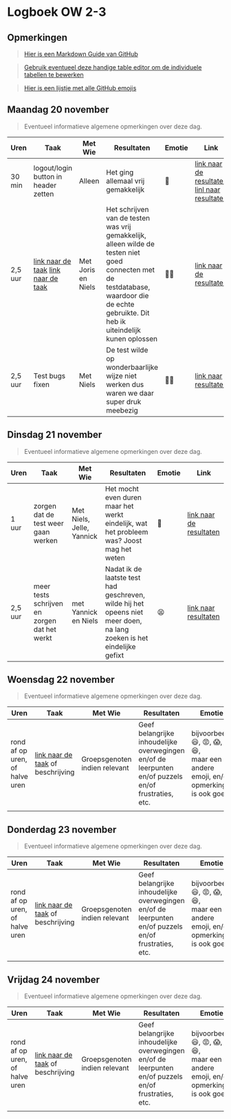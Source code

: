 # Logboek OW 2-3

## Opmerkingen

> [Hier is een Markdown Guide van GitHub](https://guides.github.com/features/mastering-markdown/)

> [Gebruik eventueel deze handige table editor om de individuele tabellen te bewerken](https://www.tablesgenerator.com/markdown_tables)

> [Hier is een lijstje met alle GitHub emojis](https://github.com/ikatyang/emoji-cheat-sheet/blob/master/README.md)

## Maandag 20 november

> Eventueel informatieve algemene opmerkingen over deze dag.

| Uren | Taak  | Met Wie | Resultaten | Emotie | Link |
|---|---|---|---|---|---|
| 30 min  | logout/login button in header zetten | Alleen | Het ging allemaal vrij gemakkelijk | :slightly_smiling_face: | [link naar de resultaten](https://github.com/HANICA-DWA/project-sep23-klipspringer/commit/aff38e60cb585576549026c90e4def85d9cfb6ac) [linl naar resultaten](https://github.com/HANICA-DWA/project-sep23-klipspringer/commit/28af2c370e7f04da973eb27255758511f6a142a7) |
| 2,5 uur | [link naar de taak](https://github.com/HANICA-DWA/project-sep23-klipspringer/issues/87) [link naar de taak](https://github.com/HANICA-DWA/project-sep23-klipspringer/issues/92)| Met Joris en Niels | Het schrijven van de testen was vrij gemakkelijk, alleen wilde de testen niet goed connecten met de testdatabase, waardoor die de echte gebruikte. Dit heb ik uiteindelijk kunen oplossen | :face_exhaling: | [link naar de resultaten]() |
| 2,5 uur | Test bugs fixen | Met Niels | De test wilde op wonderbaarlijke wijze niet werken dus waren we daar super druk meebezig | :face_with_spiral_eyes: | [link naar resultaten](https://github.com/HANICA-DWA/project-sep23-klipspringer/pull/99/commits/01b1a83f9a7fb6263e0af690221dd89e69792a1a) |


## Dinsdag 21 november

> Eventueel informatieve algemene opmerkingen over deze dag.

| Uren | Taak  | Met Wie | Resultaten | Emotie | Link |
|---|---|---|---|---|---|
| 1 uur | zorgen dat de test weer gaan werken | Met Niels, Jelle, Yannick | Het mocht even duren maar het werkt eindelijk, wat het probleem was? Joost mag het weten | :exploding_head: | [link naar de resultaten](https://github.com/HANICA-DWA/project-sep23-klipspringer/pull/99/commits/6943ea4a72f36d85dc020788cb2e413062ffd3a6) |
| 2,5 uur | meer tests schrijven en zorgen dat het werkt | met Yannick en Niels | Nadat ik de laatste test had geschreven, wilde hij het opeens niet meer doen, na lang zoeken is het eindelijke gefixt | :tired_face: | [link naar resultaten](https://github.com/HANICA-DWA/project-sep23-klipspringer/commit/d64f03ec435a6eed8b1d6127d354f344ba6c7d15#diff-6ab519b2dace291d62a2917978221d2e2ec9c70dba04b6ca94cb107bedaea544) |

## Woensdag 22 november

> Eventueel informatieve algemene opmerkingen over deze dag.

| Uren | Taak  | Met Wie | Resultaten | Emotie | Link |
|---|---|---|---|---|---|
| rond af op uren, of halve uren | [link naar de taak](https://github.com/link-naar-de-taak) of beschrijving | Groepsgenoten indien relevant | Geef belangrijke inhoudelijke overwegingen en/of de leerpunten en/of puzzels en/of frustraties, etc.  |bijvoorbeeld <br />:smiley:, :rage:, :scream:, of :satisfied:, <br />maar een andere emoji, en/of opmerking is ook goed | [link naar de resultaten](https://github.com/link-naar-de-commit) |
| | | | | | |

## Donderdag 23 november

> Eventueel informatieve algemene opmerkingen over deze dag.

| Uren | Taak  | Met Wie | Resultaten | Emotie | Link |
|---|---|---|---|---|---|
| rond af op uren, of halve uren | [link naar de taak](https://github.com/link-naar-de-taak) of beschrijving | Groepsgenoten indien relevant | Geef belangrijke inhoudelijke overwegingen en/of de leerpunten en/of puzzels en/of frustraties, etc.  |bijvoorbeeld <br />:smiley:, :rage:, :scream:, of :satisfied:, <br />maar een andere emoji, en/of opmerking is ook goed | [link naar de resultaten](https://github.com/link-naar-de-commit) |
| | | | | | |



## Vrijdag 24 november

> Eventueel informatieve algemene opmerkingen over deze dag.

| Uren | Taak  | Met Wie | Resultaten | Emotie | Link |
|---|---|---|---|---|---|
| rond af op uren, of halve uren | [link naar de taak](https://github.com/link-naar-de-taak) of beschrijving | Groepsgenoten indien relevant | Geef belangrijke inhoudelijke overwegingen en/of de leerpunten en/of puzzels en/of frustraties, etc.  |bijvoorbeeld <br />:smiley:, :rage:, :scream:, of :satisfied:, <br />maar een andere emoji, en/of opmerking is ook goed | [link naar de resultaten](https://github.com/link-naar-de-commit) |
| | | | | | |
